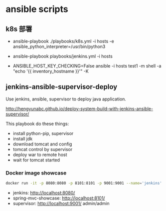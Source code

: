 # ansible scripts

## k8s 部署

- ansible-playbook ./playbooks/k8s.yml -i hosts -e ansible_python_interpreter=/usr/bin/python3


- ansible-playbook playbooks/jenkins.yml -i hosts

- ANSIBLE_HOST_KEY_CHECKING=False ansible -i hosts test1 -m shell -a "echo '{{ inventory_hostname }}'" -K

## jenkins-ansible-supervisor-deploy
Use jenkins, ansible, supervisor to deploy java application.

http://hengyunabc.github.io/deploy-system-build-with-jenkins-ansible-supervisor/

This playbook do these things:
- install python-pip, supervisor
- install jdk
- download tomcat and config
- tomcat control by supervisor
- deploy war to remote host
- wait for tomcat started

### Docker image showcase

```bash
docker run -it -p 8080:8080 -p 8101:8101 -p 9001:9001 --name='jenkins' hengyunabc/jenkins-ansible-supervisor
```

- jenkins: 
  [http://localhost:8080/](http://localhost:8080/)
- spring-mvc-showcase: 
  [http://localhost:8101/](http://localhost:8101/)
- supervisor: 
  [http://localhost:9001/](http://localhost:9001/)     admin/admin
